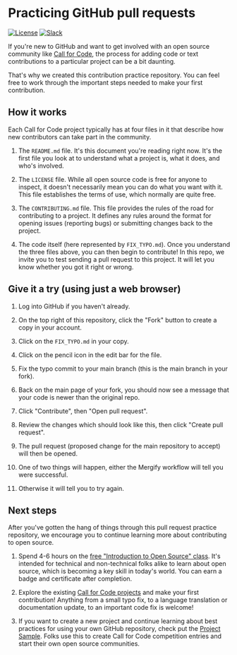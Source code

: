 # Practicing GitHub pull requests

[![License](https://img.shields.io/badge/License-Apache2-blue.svg)](https://www.apache.org/licenses/LICENSE-2.0) [![Slack](https://img.shields.io/static/v1?label=Community&message=%23open-source-general&color=blue)](https://callforcode.org/slack)

If you're new to GitHub and want to get involved with an open source community like [Call for Code](https://github.com/Call-for-Code/Project-Catalog), the process for adding code or text contributions to a particular project can be a bit daunting.

That's why we created this contribution practice repository. You can feel free to work through the important steps needed to make your first contribution.

## How it works

Each Call for Code project typically has at four files in it that describe how new contributors can take part in the community.

1. The `README.md` file. It's this document you're reading right now. It's the first file you look at to understand what a project is, what it does, and who's involved.

1. The `LICENSE` file. While all open source code is free for anyone to inspect, it doesn't necessarily mean you can do what you want with it. This file establishes the terms of use, which normally are quite free.

1. The `CONTRIBUTING.md` file. This file provides the rules of the road for contributing to a project. It defines any rules around the format for opening issues (reporting bugs) or submitting changes back to the project.

1. The code itself (here represented by `FIX_TYPO.md`). Once you understand the three files above, you can then begin to contribute! In this repo, we invite you to test sending a pull request to this project. It will let you know whether you got it right or wrong.

## Give it a try (using just a web browser)

1. Log into GitHub if you haven't already.

1. On the top right of this repository, click the "Fork" button to create a copy in your account.

1. Click on the `FIX_TYPO.md` in your copy.

1. Click on the pencil icon in the edit bar for the file.

1. Fix the typo commit to your main branch (this is the main branch in your fork).

1. Back on the main page of your fork, you should now see a message that your code is newer than the original repo.

1. Click "Contribute", then "Open pull request".

1. Review the changes which should look like this, then click "Create pull request".

1. The pull request (proposed change for the main repository to accept) will then be opened.

1. One of two things will happen, either the Mergify workflow will tell you were successful.

1. Otherwise it will tell you to try again.

## Next steps

After you've gotten the hang of things through this pull request practice repository, we encourage you to continue learning more about contributing to open source.

1. Spend 4-6 hours on the [free "Introduction to Open Source" class](https://cognitiveclass.ai/courses/introduction-to-open-source). It's intended for technical and non-technical folks alike to learn about open source, which is becoming a key skill in today's world. You can earn a badge and certificate after completion.

1. Explore the existing [Call for Code projects](https://github.com/Call-for-Code/Project-Catalog) and make your first contribution! Anything from a small typo fix, to a language translation or documentation update, to an important code fix is welcome!

1. If you want to create a new project and continue learning about best practices for using your own GitHub repository, check put the [Project Sample](https://github.com/Call-for-Code/Project-Sample). Folks use this to create Call for Code competition entries and start their own open source communities.
